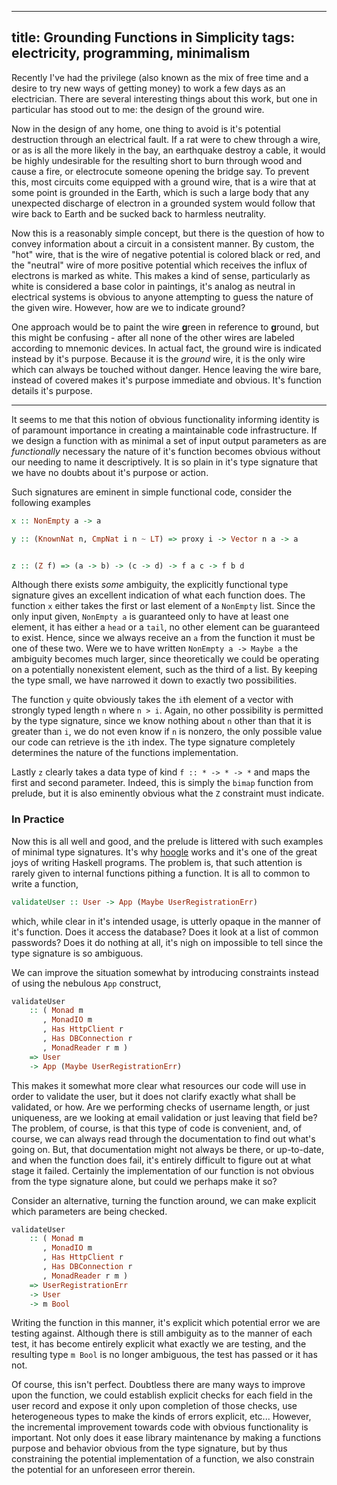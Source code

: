 
---
title: Grounding Functions in Simplicity
tags: electricity, programming, minimalism
---

Recently I've had the privilege (also known as the mix of free time and a desire to try new ways of getting money) to work a few days as an electrician. There are several interesting things about this work, but one in particular has stood out to me: the design of the ground wire.

Now in the design of any home, one thing to avoid is it's potential destruction through an electrical fault. If a rat were to chew through a wire, or as is all the more likely in the bay, an earthquake destroy a cable, it would be highly undesirable for the resulting short to burn through wood and cause a fire, or electrocute someone opening the bridge say. To prevent this, most circuits come equipped with a ground wire, that is a wire that at some point is grounded in the Earth, which is such a large body that any unexpected discharge of electron in a grounded system would follow that wire back to Earth and be sucked back to harmless neutrality.

Now this is a reasonably simple concept, but there is the question of how to convey information about a circuit in a consistent manner. By custom, the "hot" wire, that is the wire of negative potential is colored black or red, and the "neutral" wire of more positive potential which receives the influx of electrons is marked as white. This makes a kind of sense, particularly as white is considered a base color in paintings, it's analog as neutral in electrical systems is obvious to anyone attempting to guess the nature of the given wire. However, how are we to indicate ground?

One approach would be to paint the wire **g**reen in reference to **g**round, but this might be confusing - after all none of the other wires are labeled according to mnemonic devices. In actual fact, the ground wire is indicated instead by it's purpose. Because it is the *ground* wire, it is the only wire which can always be touched without danger. Hence leaving the wire bare, instead of covered makes it's purpose immediate and obvious. It's function details it's purpose.

---

It seems to me that this notion of obvious functionality informing identity is of paramount importance in creating a maintainable code infrastructure. If we design a function with as minimal a set of input output parameters as are *functionally* necessary the nature of it's function becomes obvious without our needing to name it descriptively. It is so plain in it's type signature that we have no doubts about it's purpose or action.

Such signatures are eminent in simple functional code, consider the following examples

```haskell
x :: NonEmpty a -> a

y :: (KnownNat n, CmpNat i n ~ LT) => proxy i -> Vector n a -> a


z :: (Z f) => (a -> b) -> (c -> d) -> f a c -> f b d
```

Although there exists *some* ambiguity, the explicitly functional type signature gives an excellent indication of what each function does. The function `x` either takes the first or last element of a `NonEmpty` list. Since the only input given, `NonEmpty a` is guaranteed only to have at least one element, it has either a `head` or a `tail`, no other element can be guaranteed to exist. Hence, since we always receive an `a` from the function it must be one of these two. Were we to have written `NonEmpty a -> Maybe a` the ambiguity becomes much larger, since theoretically we could be operating on a potentially nonexistent element, such as the third of a list. By keeping the type small, we have narrowed it down to exactly two possibilities.


The function `y` quite obviously takes the `i`th element of a vector with strongly typed length `n` where `n > i`.  Again, no other possibility is permitted by the type signature, since we know nothing about `n` other than that it is greater than `i`, we do not even know if `n` is nonzero, the only possible value our code can retrieve is the `i`th index. The type signature completely determines the nature of the functions implementation.

Lastly `z` clearly takes a data type of kind `f :: * -> * -> *` and maps the first and second parameter. Indeed, this is simply the `bimap` function from prelude, but it is also eminently obvious what the `Z` constraint must indicate.

### In Practice

Now this is all well and good, and the prelude is littered with such examples of minimal type signatures. It's why [hoogle](hoogle.com) works and it's one of the great joys of writing Haskell programs. The problem is, that such attention is rarely given to internal functions pithing a function. It is all to common to write a function,


```haskell
validateUser :: User -> App (Maybe UserRegistrationErr)
```

which, while clear in it's intended usage, is utterly opaque in the manner of it's function. Does it access the database? Does it look at a list of common passwords? Does it do nothing at all, it's nigh on impossible to tell since the type signature is so ambiguous.

We can improve the situation somewhat by introducing constraints instead of using the nebulous `App` construct,


```haskell
validateUser
    :: ( Monad m
       , MonadIO m
       , Has HttpClient r
       , Has DBConnection r
       , MonadReader r m )
    => User
    -> App (Maybe UserRegistrationErr)
```

This makes it somewhat more clear what resources our code will use in order to validate the user, but it does not clarify exactly what shall be validated, or how. Are we performing checks of username length, or just uniqueness, are we looking at email validation or just leaving that field be? The problem, of course, is that this type of code is convenient, and, of course, we can always read through the documentation to find out what's going on. But, that documentation might not always be there, or up-to-date, and when the function does fail, it's entirely difficult to figure out at what stage it failed. Certainly the implementation of our function is not obvious from the type signature alone, but could we perhaps make it so?

Consider an alternative, turning the function around, we can make explicit which parameters are being checked.


```haskell
validateUser
    :: ( Monad m
       , MonadIO m
       , Has HttpClient r
       , Has DBConnection r
       , MonadReader r m )
    => UserRegistrationErr
    -> User
    -> m Bool
```

Writing the function in this manner, it's explicit which potential error we are testing against. Although there is still ambiguity as to the manner of each test, it has become entirely explicit what exactly we are testing, and the resulting type `m Bool` is no longer ambiguous, the test has passed or it has not.

Of course, this isn't perfect. Doubtless there are many ways to improve upon the function, we could establish explicit checks for each field in the user record and expose it only upon completion of those checks, use heterogeneous types to make the kinds of errors explicit, etc... However, the incremental improvement towards code with obvious functionality is important. Not only does it ease library maintenance by making a functions purpose and behavior obvious from the type signature, but by thus constraining the potential implementation of a function, we also constrain the potential for an unforeseen error therein.
